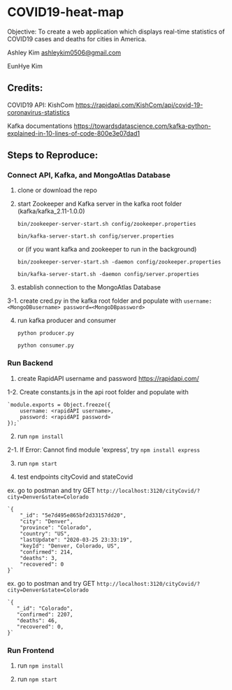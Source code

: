 # COVID19-heat-map
Objective: To create a web application which displays real-time statistics of COVID19 cases and deaths for cities in America.

Ashley Kim ashleykim0506@gmail.com

EunHye Kim


## Credits:

COVID19 API:
    KishCom
		https://rapidapi.com/KishCom/api/covid-19-coronavirus-statistics
		
Kafka documentations
		https://towardsdatascience.com/kafka-python-explained-in-10-lines-of-code-800e3e07dad1
 
 
    
## Steps to Reproduce:

  ### Connect API, Kafka, and MongoAtlas Database
  
   1. clone or download the repo
   
   2. start Zookeeper and Kafka server in the kafka root folder (kafka/kafka_2.11-1.0.0)
   
      `bin/zookeeper-server-start.sh config/zookeeper.properties`
      
      `bin/kafka-server-start.sh config/server.properties`
      
      
       or (if you want kafka and zookeeper to run in the background)
       
       
      `bin/zookeeper-server-start.sh -daemon config/zookeeper.properties`
			
      `bin/kafka-server-start.sh -daemon config/server.properties`
      
      
   3. establish connection to the MongoAtlas Database
   
   3-1. create cred.py in the kafka root folder and populate with `username:<MongoDBusername> password=<MongoDBpassword> `
   
   4. run kafka producer and consumer
   
       `python producer.py`
       
       `python consumer.py`
       
       
       
   ### Run Backend
   
   1. create RapidAPI username and password https://rapidapi.com/
   
   1-2. Create constants.js in the api root folder and populate with
   
   	`module.exports = Object.freeze({
	    username: <rapidAPI username>,
	    password: <rapidAPI password>
	});`
	
   
   2. run `npm install`
   
   2-1. If Error: Cannot find module 'express', try `npm install express`
   
   3. run `npm start`
   
   4. test endpoints cityCovid and stateCovid
	
   ex. go to postman and try GET `http://localhost:3120/cityCovid/?city=Denver&state=Colorado`
   
	`{
	    "_id": "5e7d495e865bf2d33157dd20",
	    "city": "Denver",
	    "province": "Colorado",
	    "country": "US",
	    "lastUpdate": "2020-03-25 23:33:19",
	    "keyId": "Denver, Colorado, US",
	    "confirmed": 214,
	    "deaths": 3,
	    "recovered": 0
	}`
	
	
   ex. go to postman and try GET `http://localhost:3120/cityCovid/?city=Denver&state=Colorado`
   
	`{
	   "_id": "Colorado",
	   "confirmed": 2207,
	   "deaths": 46,
	   "recovered": 0,
	}`
	
	
	
   ### Run Frontend

   1. run `npm install`
   
   2. run `npm start`
   

  
